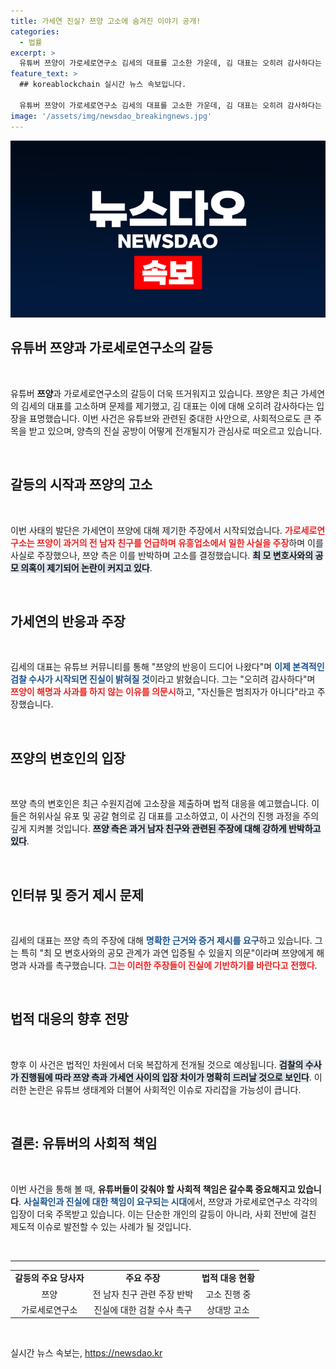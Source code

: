 ```yaml
---
title: 가세연 진실? 쯔양 고소에 숨겨진 이야기 공개!
categories:
  - 법률
excerpt: >
  유튜버 쯔양이 가로세로연구소 김세의 대표를 고소한 가운데, 김 대표는 오히려 감사하다는 반응을 보였다. 그는 이제 검찰 수사가 진실을 밝힐 것이라며 도전적인 입장을 고수했다. 긴박감 넘치는 상황 속에서 진실은 밝혀질까?
feature_text: >
  ## koreablockchain 실시간 뉴스 속보입니다.

  유튜버 쯔양이 가로세로연구소 김세의 대표를 고소한 가운데, 김 대표는 오히려 감사하다는 반응을 보였다. 그는 이제 검찰 수사가 진실을 밝힐 것이라며 도전적인 입장을 고수했다. 긴박감 넘치는 상황 속에서 진실은 밝혀질까?
image: '/assets/img/newsdao_breakingnews.jpg'
---
```


<p><img src="/assets/img/newsdao_breakingnews.jpg" alt="koreablockchain 속보" /></p>

<h2 data-ke-size="size32">유튜버 쯔양과 가로세로연구소의 갈등</h2>

<p data-ke-size="size16">&nbsp;</p>

<p>유튜버 <b>쯔양</b>과 가로세로연구소의 갈등이 더욱 뜨거워지고 있습니다. 쯔양은 최근 가세연의 김세의 대표를 고소하며 문제를 제기했고, 김 대표는 이에 대해 오히려 감사하다는 입장을 표명했습니다. 이번 사건은 유튜브와 관련된 중대한 사안으로, 사회적으로도 큰 주목을 받고 있으며, 양측의 진실 공방이 어떻게 전개될지가 관심사로 떠오르고 있습니다. </p>

<p data-ke-size="size16">&nbsp;</p>

<h2 data-ke-size="size26">갈등의 시작과 쯔양의 고소</h2>

<p data-ke-size="size16">&nbsp;</p>

<p>이번 사태의 발단은 가세연이 쯔양에 대해 제기한 주장에서 시작되었습니다. <b><span style="color: #ee2323;">가로세로연구소는 쯔양이 과거의 전 남자 친구를 언급하며 유흥업소에서 일한 사실을 주장</span></b>하며 이를 사실로 주장했으나, 쯔양 측은 이를 반박하며 고소를 결정했습니다. <b><span style="background-color: #21538527;">최 모 변호사와의 공모 의혹이 제기되어 논란이 커지고 있다</span></b>. </p>

<p data-ke-size="size16">&nbsp;</p>

<h2 data-ke-size="size26">가세연의 반응과 주장</h2>

<p data-ke-size="size16">&nbsp;</p>

<p>김세의 대표는 유튜브 커뮤니티를 통해 "쯔양의 반응이 드디어 나왔다"며 <b><span style="color: #1a5490;">이제 본격적인 검찰 수사가 시작되면 진실이 밝혀질 것</span></b>이라고 밝혔습니다. 그는 "오히려 감사하다"며 <b><span style="color: #ee2323;">쯔양이 해명과 사과를 하지 않는 이유를 의문시</span></b>하고, "자신들은 범죄자가 아니다"라고 주장했습니다. </p>

<p data-ke-size="size16">&nbsp;</p>

<h2 data-ke-size="size26">쯔양의 변호인의 입장</h2>

<p data-ke-size="size16">&nbsp;</p>

<p>쯔양 측의 변호인은 최근 수원지검에 고소장을 제출하며 법적 대응을 예고했습니다. 이들은 허위사실 유포 및 공갈 혐의로 김 대표를 고소하였고, 이 사건의 진행 과정을 주의 깊게 지켜볼 것입니다. <b><span style="background-color: #21538527;">쯔양 측은 과거 남자 친구와 관련된 주장에 대해 강하게 반박하고 있다</span></b>. </p>

<p data-ke-size="size16">&nbsp;</p>

<h2 data-ke-size="size26">인터뷰 및 증거 제시 문제</h2>

<p data-ke-size="size16">&nbsp;</p>

<p>김세의 대표는 쯔양 측의 주장에 대해 <b><span style="color: #1a5490;">명확한 근거와 증거 제시를 요구</span></b>하고 있습니다. 그는 특히 "최 모 변호사와의 공모 관계가 과연 입증될 수 있을지 의문"이라며 쯔양에게 해명과 사과를 촉구했습니다. <b><span style="color: #ee2323;">그는 이러한 주장들이 진실에 기반하기를 바란다고 전했다</span></b>. </p>

<p data-ke-size="size16">&nbsp;</p>

<h2 data-ke-size="size26">법적 대응의 향후 전망</h2>

<p data-ke-size="size16">&nbsp;</p>

<p>향후 이 사건은 법적인 차원에서 더욱 복잡하게 전개될 것으로 예상됩니다. <b><span style="background-color: #21538527;">검찰의 수사가 진행됨에 따라 쯔양 측과 가세연 사이의 입장 차이가 명확히 드러날 것으로 보인다</span></b>. 이러한 논란은 유튜브 생태계와 더불어 사회적인 이슈로 자리잡을 가능성이 큽니다. </p>

<p data-ke-size="size16">&nbsp;</p>

<h2 data-ke-size="size26">결론: 유튜버의 사회적 책임</h2>

<p data-ke-size="size16">&nbsp;</p>

<p>이번 사건을 통해 볼 때, <b>유튜버들이 갖춰야 할 사회적 책임은 갈수록 중요해지고 있습니다</b>. <b><span style="color: #1a5490;">사실확인과 진실에 대한 책임이 요구되는 시대</span></b>에서, 쯔양과 가로세로연구소 각각의 입장이 더욱 주목받고 있습니다. 이는 단순한 개인의 갈등이 아니라, 사회 전반에 걸친 제도적 이슈로 발전할 수 있는 사례가 될 것입니다. </p>

<p data-ke-size="size16">&nbsp;</p> 

<hr/>

<table style="width: 100%; border-collapse: collapse;">
    <tr>
        <td style="text-align: center; height: 20px;"><b>갈등의 주요 당사자</b></td>
        <td style="text-align: center; height: 20px;"><b>주요 주장</b></td>
        <td style="text-align: center; height: 20px;"><b>법적 대응 현황</b></td>
    </tr>
    <tr>
        <td style="text-align: center; height: 17px;">쯔양</td>
        <td style="text-align: center; height: 17px;">전 남자 친구 관련 주장 반박</td>
        <td style="text-align: center; height: 17px;">고소 진행 중</td>
    </tr>
    <tr>
        <td style="text-align: center; height: 17px;">가로세로연구소</td>
        <td style="text-align: center; height: 17px;">진실에 대한 검찰 수사 촉구</td>
        <td style="text-align: center; height: 17px;">상대방 고소</td>
    </tr>
</table>

<p data-ke-size="size16">&nbsp;</p>
실시간 뉴스 속보는, <a href="https://newsdao.kr" rel="dofollow">https://newsdao.kr</a>


